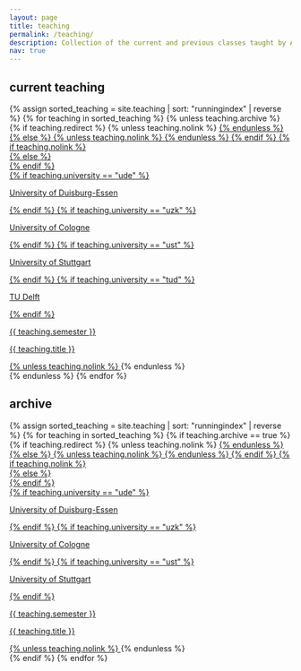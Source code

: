 ```yaml
---
layout: page
title: teaching
permalink: /teaching/
description: Collection of the current and previous classes taught by Alexander Heinlein.
nav: true
---
```


<h2>current teaching</h2>
<div class="teaching grid">
  {% assign sorted_teaching = site.teaching | sort: "runningindex" | reverse %}
  {% for teaching in sorted_teaching %}
    {% unless teaching.archive %}
    <div class="grid-item">
      {% if teaching.redirect %}
        {% unless teaching.nolink %}
         <a href="{{ teaching.redirect }}" target="_blank">
        {% endunless %}
      {% else %}
        {% unless teaching.nolink %}
          <a href="{{ teaching.url | relative_url }}">
        {% endunless %}
      {% endif %}
        {% if teaching.nolink %}
          <div class="card">
        {% else %}
          <div class="card hoverable">
        {% endif %}  
          <div class="row no-gutters">
            <div class="col-md-4">          
              <div class="card-header {{ teaching.university }}">
                {% if teaching.university == "ude" %}
                  <p class="card-text">University of Duisburg-Essen</p>
                {% endif %}
                {% if teaching.university == "uzk" %}
                  <p class="card-text">University of Cologne</p>
                {% endif %}
                {% if teaching.university == "ust" %}
                  <p class="card-text">University of Stuttgart</p>
                {% endif %}
                {% if teaching.university == "tud" %}
                  <p class="card-text">TU Delft</p>
                {% endif %}
                <p class="card-text">{{ teaching.semester }}</p>
              </div>
            </div>
            <div class="col-md-8">
              <div class="card-body">
                <p class="card-title">{{ teaching.title }}</p>
                <!-- <p class="card-text">{{ teaching.description }}</p>               -->
              </div>
            </div>
          </div>
        </div>
      {% unless teaching.nolink %}
        </a>
      {% endunless %}
    </div>
    {% endunless %}
  {% endfor %}
</div>

<h2>archive</h2>
<div class="teaching grid">
  {% assign sorted_teaching = site.teaching | sort: "runningindex" | reverse %}
  {% for teaching in sorted_teaching %}
    {% if teaching.archive == true %}
    <div class="grid-item">
      {% if teaching.redirect %}
        {% unless teaching.nolink %}
          <a href="{{ teaching.redirect }}" target="_blank">
        {% endunless %}
      {% else %}
        {% unless teaching.nolink %}
          <a href="{{ teaching.url | relative_url }}">
        {% endunless %}
      {% endif %}
        {% if teaching.nolink %}
          <div class="card">
        {% else %}
          <div class="card hoverable">
        {% endif %}        
          <div class="row no-gutters">
            <div class="col-md-4">          
              <div class="card-header {{ teaching.university }}">
                {% if teaching.university == "ude" %}
                  <p class="card-text">University of Duisburg-Essen</p>
                {% endif %}
                {% if teaching.university == "uzk" %}
                  <p class="card-text">University of Cologne</p>
                {% endif %}
                {% if teaching.university == "ust" %}
                  <p class="card-text">University of Stuttgart</p>
                {% endif %}              
                <p class="card-text">{{ teaching.semester }}</p>
              </div>
            </div>
            <div class="col-md-8">
              <div class="card-body">
                <p class="card-title">{{ teaching.title }}</p>
                <!-- <p class="card-text">{{ teaching.description }}</p>               -->
              </div>
            </div>
          </div>
        </div>
      {% unless teaching.nolink %}
        </a>
      {% endunless %}
    </div>
    {% endif %}
  {% endfor %}
</div>
